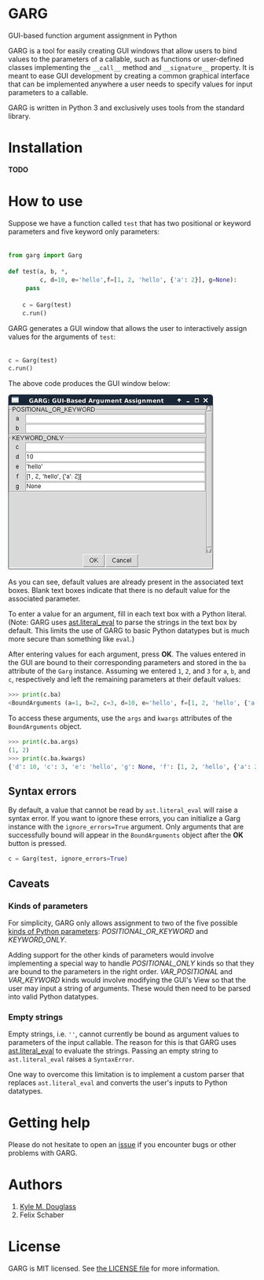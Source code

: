 # GARG

GUI-based function argument assignment in Python

GARG is a tool for easily creating GUI windows that allow users to
bind values to the parameters of a callable, such as functions or
user-defined classes implementing the `__call__` method and
`__signature__` property. It is meant to ease GUI development by
creating a common graphical interface that can be implemented anywhere
a user needs to specify values for input parameters to a callable.

GARG is written in Python 3 and exclusively uses tools from the
standard library.

# Installation

**TODO**

# How to use

Suppose we have a function called `test` that has two positional or
keyword parameters and five keyword only parameters: 

```python

from garg import Garg

def test(a,	b, *,
	     c, d=10, e='hello',f=[1, 2, 'hello', {'a': 2}], g=None):
     pass
    
    c = Garg(test)
    c.run()

```

GARG generates a GUI window that allows the user to interactively
assign values for the arguments of `test`:

```python

c = Garg(test)
c.run()

```

The above code produces the GUI window below:

<img src="images/gui_window_example_1.png">

As you can see, default values are already present in the associated
text boxes. Blank text boxes indicate that there is no default value
for the associated parameter.

To enter a value for an argument, fill in each text box with a Python
literal. (Note: GARG uses
[ast.literal_eval](https://docs.python.org/3/library/ast.html#ast.literal_eval)
to parse the strings in the text box by default. This limits the use
of GARG to basic Python datatypes but is much more secure than
something like `eval`.)

After entering values for each argument, press **OK**. The values
entered in the GUI are bound to their corresponding parameters and
stored in the `ba` attribute of the `Garg` instance. Assuming we
entered `1`, `2`, and `3` for `a`, `b`, and `c`, respectively and left
the remaining parameters at their default values:

```python
>>> print(c.ba)
<BoundArguments (a=1, b=2, c=3, d=10, e='hello', f=[1, 2, 'hello', {'a': 2}], g=None)>
```

To access these arguments, use the `args` and `kwargs` attributes of
the `BoundArguments` object.

```python
>>> print(c.ba.args)
(1, 2)
>>> print(c.ba.kwargs)
{'d': 10, 'c': 3, 'e': 'hello', 'g': None, 'f': [1, 2, 'hello', {'a': 2}]}
```

## Syntax errors

By default, a value that cannot be read by `ast.literal_eval` will
raise a syntax error. If you want to ignore these errors, you can
initialize a Garg instance with the `ignore_errors=True`
argument. Only arguments that are successfully bound will appear in
the `BoundArguments` object after the **OK** button is pressed.

```python
c = Garg(test, ignore_errors=True)
```

## Caveats

### Kinds of parameters

For simplicity, GARG only allows assignment to two of the five
possible
[kinds of Python parameters](https://docs.python.org/3/library/inspect.html#inspect.Parameter.kind):
*POSITIONAL_OR_KEYWORD* and *KEYWORD_ONLY*.

Adding support for the other kinds of parameters would involve
implementing a special way to handle *POSITIONAL_ONLY* kinds so that
they are bound to the parameters in the right order. *VAR_POSITIONAL*
and *VAR_KEYWORD* kinds would involve modifying the GUI's View so that
the user may input a string of arguments. These would then need to be
parsed into valid Python datatypes.

### Empty strings

Empty strings, i.e. `''`, cannot currently be bound as argument values
to parameters of the input callable. The reason for this is that GARG
uses
[ast.literal_eval](https://docs.python.org/3/library/ast.html#ast.literal_eval)
to evaluate the strings. Passing an empty string to `ast.literal_eval`
raises a `SyntaxError`.

One way to overcome this limitation is to implement a custom parser
that replaces `ast.literal_eval` and converts the user's inputs to
Python datatypes.

# Getting help

Please do not hesitate to open an
[issue](https://github.com/kmdouglass/garg/issues) if you encounter
bugs or other problems with GARG.

# Authors

1. [Kyle M. Douglass](mailto:kyle.m.douglass@gmail.com)
2. Felix Schaber

# License

GARG is MIT licensed. See [the LICENSE file](LICENSE) for more
information.
